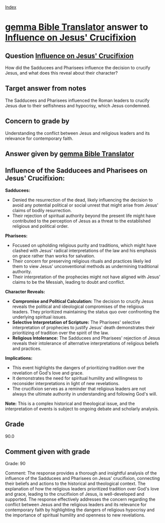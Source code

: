 
[Index](../../index.md)
# [gemma Bible Translator](../../answering_models/gemma_Bible_Translator.md) answer to [Influence on Jesus' Crucifixion](../../questions/Influence_on_Jesus'_Crucifixion.md)

## Question [Influence on Jesus' Crucifixion](../../questions/Influence_on_Jesus'_Crucifixion.md)
How did the Sadducees and Pharisees influence the decision to crucify Jesus, and what does this reveal about their character?

## Target answer from notes
The Sadducees and Pharisees influenced the Roman leaders to crucify Jesus due to their selfishness and hypocrisy, which Jesus condemned.

## Concern to grade by
Understanding the conflict between Jesus and religious leaders and its relevance for contemporary faith.

## Answer given by [gemma Bible Translator](../../answering_models/gemma_Bible_Translator.md)
## Influence of the Sadducees and Pharisees on Jesus' Crucifixion:

**Sadducees:**

* Denied the resurrection of the dead, likely influencing the decision to avoid any potential political or social unrest that might arise from Jesus' claims of bodily resurrection.
* Their rejection of spiritual authority beyond the present life might have contributed to the perception of Jesus as a threat to the established religious and political order.

**Pharisees:**

* Focused on upholding religious purity and traditions, which might have clashed with Jesus' radical interpretations of the law and his emphasis on grace rather than works for salvation.
* Their concern for preserving religious rituals and practices likely led them to view Jesus' unconventional methods as undermining traditional authority.
* Their interpretation of the prophecies might not have aligned with Jesus' claims to be the Messiah, leading to doubt and conflict.


**Character Reveals:**

* **Compromise and Political Calculation:** The decision to crucify Jesus reveals the political and ideological compromises of the religious leaders. They prioritized maintaining the status quo over confronting the underlying spiritual issues.
* **Selective Interpretation of Scripture:** The Pharisees' selective interpretation of prophecies to justify Jesus' death demonstrates their prioritizing of tradition over the spirit of the law.
* **Religious Intolerance:** The Sadducees and Pharisees' rejection of Jesus reveals their intolerance of alternative interpretations of religious beliefs and practices.

**Implications:**

* This event highlights the dangers of prioritizing tradition over the revelation of God's love and grace.
* It demonstrates the need for spiritual humility and willingness to reconsider interpretations in light of new revelations.
* The crucifixion serves as a reminder that religious leaders are not always the ultimate authority in understanding and following God's will.

**Note:** This is a complex historical and theological issue, and the interpretation of events is subject to ongoing debate and scholarly analysis.

## Grade
90.0

## Comment given with grade
Grade: 90

Comment: The response provides a thorough and insightful analysis of the influence of the Sadducees and Pharisees on Jesus' crucifixion, connecting their beliefs and actions to the historical and theological context. The explanation of how the religious leaders prioritized tradition over God's love and grace, leading to the crucifixion of Jesus, is well-developed and supported. The response effectively addresses the concern regarding the conflict between Jesus and the religious leaders and its relevance for contemporary faith by highlighting the dangers of religious hypocrisy and the importance of spiritual humility and openness to new revelations.
